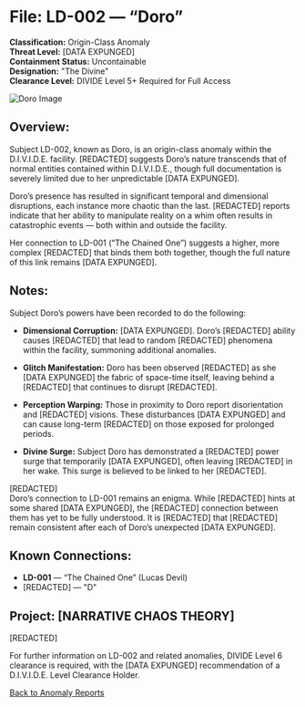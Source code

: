 # File: LD-002 — “Doro”
**Classification:** Origin-Class Anomaly  
**Threat Level:** [DATA EXPUNGED]  
**Containment Status:** Uncontainable  
**Designation:** "The Divine"  
**Clearance Level:** DIVIDE Level 5+ Required for Full Access  

![Doro Image](https://x.com/lucas_devil2/status/1920141246720323851/photo/1)

## Overview:
Subject LD-002, known as Doro, is an origin-class anomaly within the D.I.V.I.D.E. facility. [REDACTED] suggests Doro’s nature transcends that of normal entities contained within D.I.V.I.D.E., though full documentation is severely limited due to her unpredictable [DATA EXPUNGED].

Doro’s presence has resulted in significant temporal and dimensional disruptions, each instance more chaotic than the last. [REDACTED] reports indicate that her ability to manipulate reality on a whim often results in catastrophic events — both within and outside the facility.

Her connection to LD-001 (“The Chained One”) suggests a higher, more complex [REDACTED] that binds them both together, though the full nature of this link remains [DATA EXPUNGED].

## Notes:
Subject Doro’s powers have been recorded to do the following:

- **Dimensional Corruption:** [DATA EXPUNGED]. Doro’s [REDACTED] ability causes [REDACTED] that lead to random [REDACTED] phenomena within the facility, summoning additional anomalies.
  
- **Glitch Manifestation:** Doro has been observed [REDACTED] as she [DATA EXPUNGED] the fabric of space-time itself, leaving behind a [REDACTED] that continues to disrupt [REDACTED].

- **Perception Warping:** Those in proximity to Doro report disorientation and [REDACTED] visions. These disturbances [DATA EXPUNGED] and can cause long-term [REDACTED] on those exposed for prolonged periods.

- **Divine Surge:** Subject Doro has demonstrated a [REDACTED] power surge that temporarily [DATA EXPUNGED], often leaving [REDACTED] in her wake. This surge is believed to be linked to her [REDACTED].

[REDACTED]  
Doro’s connection to LD-001 remains an enigma. While [REDACTED] hints at some shared [DATA EXPUNGED], the [REDACTED] connection between them has yet to be fully understood. It is [REDACTED] that [REDACTED] remain consistent after each of Doro’s unexpected [DATA EXPUNGED].

## Known Connections:
- **LD-001** — “The Chained One” (Lucas Devil)  
- [REDACTED] — "D"

## Project: [NARRATIVE CHAOS THEORY]  
[REDACTED]

For further information on LD-002 and related anomalies, DIVIDE Level 6 clearance is required, with the [DATA EXPUNGED] recommendation of a D.I.V.I.D.E. Level Clearance Holder.

[Back to Anomaly Reports](#)
